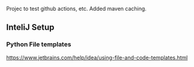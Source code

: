 Projec to test github actions, etc.
Added maven caching.





## InteliJ Setup

### Python File templates


https://www.jetbrains.com/help/idea/using-file-and-code-templates.html